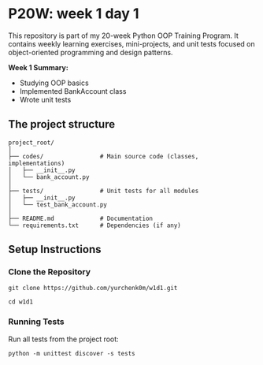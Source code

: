 # P20W: week 1 day 1

This repository is part of my 20-week Python OOP Training Program.
It contains weekly learning exercises, mini-projects, and unit tests focused on object-oriented programming and design patterns.

**Week 1 Summary:**

* Studying OOP basics
* Implemented BankAccount class 
* Wrote unit tests

## The project structure
```
project_root/
│
├── codes/                # Main source code (classes, implementations)
│   ├── __init__.py
│   └── bank_account.py
│
├── tests/                # Unit tests for all modules
│   ├── __init__.py
│   └── test_bank_account.py
│
├── README.md             # Documentation
└── requirements.txt      # Dependencies (if any)
```
## Setup Instructions

### Clone the Repository
```
git clone https://github.com/yurchenk0m/w1d1.git

cd w1d1
```

### Running Tests
Run all tests from the project root:

```
python -m unittest discover -s tests
```



